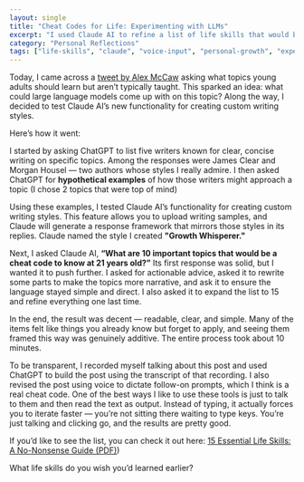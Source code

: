 ```yaml
---
layout: single
title: "Cheat Codes for Life: Experimenting with LLMs"
excerpt: "I used Claude AI to refine a list of life skills that would be valuable to learn at 21. Voice input made the process faster, and experimenting with writing styles helped shape clearer, more actionable insights. The result was a solid list — simple, direct, and worth revisiting."
category: "Personal Reflections"
tags: ["life-skills", "claude", "voice-input", "personal-growth", "experimentation"]
---
```


Today, I came across a [tweet by Alex McCaw](https://x.com/maccaw/status/1862159247825399863) asking what topics young adults should learn but aren’t typically taught. This sparked an idea: what could large language models come up with on this topic? Along the way, I decided to test Claude AI’s new functionality for creating custom writing styles.

Here’s how it went:

I started by asking ChatGPT to list five writers known for clear, concise writing on specific topics. Among the responses were James Clear and Morgan Housel — two authors whose styles I really admire. I then asked ChatGPT for **hypothetical examples** of how those writers might approach a topic (I chose 2 topics that were top of mind)

Using these examples, I tested Claude AI’s functionality for creating custom writing styles. This feature allows you to upload writing samples, and Claude will generate a response framework that mirrors those styles in its replies. Claude named the style I created **"Growth Whisperer."**

Next, I asked Claude AI, **“What are 10 important topics that would be a cheat code to know at 21 years old?”** Its first response was solid, but I wanted it to push further. I asked for actionable advice, asked it to rewrite some parts to make the topics more narrative, and ask it to ensure the language stayed simple and direct. I also asked it to expand the list to 15 and refine everything one last time.

In the end, the result was decent — readable, clear, and simple. Many of the items felt like things you already know but forget to apply, and seeing them framed this way was genuinely additive. The entire process took about 10 minutes.

To be transparent, I recorded myself talking about this post and used ChatGPT to build the post using the transcript of that recording. I also revised the post using voice to dictate follow-on prompts, which I think is a real cheat code. One of the best ways I like to use these tools is just to talk to them and then read the text as output. Instead of typing, it actually forces you to iterate faster — you’re not sitting there waiting to type keys. You’re just talking and clicking go, and the results are pretty good.

If you’d like to see the list, you can check it out here: [15 Essential Life Skills: A No-Nonsense Guide (PDF)](/docs/assets/pdfs/15_life_skills.pdf))

What life skills do you wish you’d learned earlier?